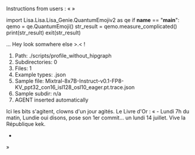 Instructions from users : «
 »

import Lisa.Lisa.Lisa_Genie.QuantumEmojiv2 as qe
if __name__ == "__main__":
  qemo = qe.QuantumEmoji()
  str_result = qemo.measure_complicated()
  print(str_result)
  exit(str_result)

... Hey look somwhere else >.< !

1. Path: ./scripts/profile_without_hipgraph
2. Subdirectories: 0
3. Files: 1
4. Example types: .json
5. Sample file: Mixtral-8x7B-Instruct-v0.1-FP8-KV_ppt32_con16_isl128_osl10_eager.pt.trace.json
6. Sample subdir: n/a
7. AGENT inserted automatically

Ici les bits s'agitent, clowns d'un jour agités.
Le Livre d'Or : « - Lundi 7h du matin, Lundie oui disons, pose son 1er commit... un lundi 14 juillet. Vive la République kek.
- <you agent message> 
»
